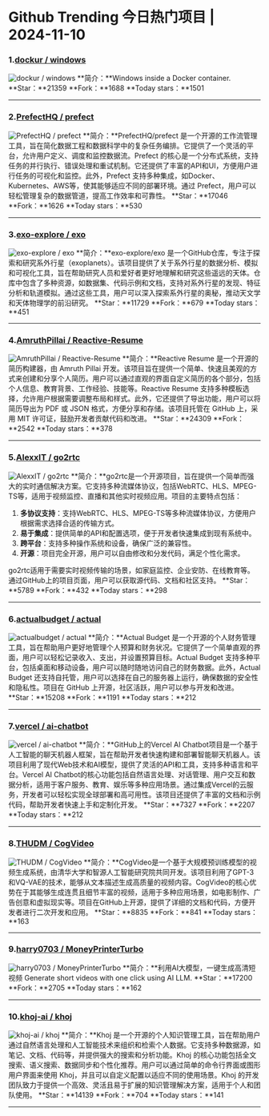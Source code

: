 # Github Trending 今日热门项目 | 2024-11-10
### 1.[dockur / windows](https://github.com/dockur/windows)

![dockur / windows](https://repository-images.githubusercontent.com/743140652/69c0c16a-9695-484e-861e-9b07c0507f45)
**简介：**Windows inside a Docker container.
**Star：**21359
**Fork：**1688
**Today stars：**1501

---

### 2.[PrefectHQ / prefect](https://github.com/PrefectHQ/prefect)

![PrefectHQ / prefect](https://opengraph.githubassets.com/cfef6d9cdf01ea46890bffd7da0c0498c2de033b2d5274f61a7a8f71505e4f91/PrefectHQ/prefect)
**简介：**PrefectHQ/prefect 是一个开源的工作流管理工具，旨在简化数据工程和数据科学中的复杂任务编排。它提供了一个灵活的平台，允许用户定义、调度和监控数据流。Prefect 的核心是一个分布式系统，支持任务的并行执行、错误处理和重试机制。它还提供了丰富的API和UI，方便用户进行任务的可视化和监控。此外，Prefect 支持多种集成，如Docker、Kubernetes、AWS等，使其能够适应不同的部署环境。通过 Prefect，用户可以轻松管理复杂的数据管道，提高工作效率和可靠性。
**Star：**17046
**Fork：**1626
**Today stars：**530

---

### 3.[exo-explore / exo](https://github.com/exo-explore/exo)

![exo-explore / exo](https://opengraph.githubassets.com/e8848bf68b24017bdb9b8e8124d37cf43079da31a183920923fa1f995485b2c6/exo-explore/exo)
**简介：**exo-explore/exo 是一个GitHub仓库，专注于探索和研究系外行星（exoplanets）。该项目提供了关于系外行星的数据分析、模拟和可视化工具，旨在帮助研究人员和爱好者更好地理解和研究这些遥远的天体。仓库中包含了多种资源，如数据集、代码示例和文档，支持对系外行星的发现、特征分析和轨道模拟。通过这些工具，用户可以深入探索系外行星的奥秘，推动天文学和天体物理学的前沿研究。
**Star：**11729
**Fork：**679
**Today stars：**451

---

### 4.[AmruthPillai / Reactive-Resume](https://github.com/AmruthPillai/Reactive-Resume)

![AmruthPillai / Reactive-Resume](https://repository-images.githubusercontent.com/249995750/7d64eb6a-d1d4-4bb2-8f54-59b5505fc6dc)
**简介：**Reactive Resume 是一个开源的简历构建器，由 Amruth Pillai 开发。该项目旨在提供一个简单、快速且美观的方式来创建和分享个人简历。用户可以通过直观的界面自定义简历的各个部分，包括个人信息、教育背景、工作经验、技能等。Reactive Resume 支持多种模板选择，允许用户根据需要调整布局和样式。此外，它还提供了导出功能，用户可以将简历导出为 PDF 或 JSON 格式，方便分享和存储。该项目托管在 GitHub 上，采用 MIT 许可证，鼓励开发者贡献代码和改进。
**Star：**24309
**Fork：**2542
**Today stars：**378

---

### 5.[AlexxIT / go2rtc](https://github.com/AlexxIT/go2rtc)

![AlexxIT / go2rtc](https://repository-images.githubusercontent.com/526081371/c49bde42-af73-45f6-aada-1923c4db8619)
**简介：**go2rtc是一个开源项目，旨在提供一个简单而强大的实时通信解决方案。它支持多种流媒体协议，包括WebRTC、HLS、MPEG-TS等，适用于视频监控、直播和其他实时视频应用。项目的主要特点包括：

1. **多协议支持**：支持WebRTC、HLS、MPEG-TS等多种流媒体协议，方便用户根据需求选择合适的传输方式。
2. **易于集成**：提供简单的API和配置选项，便于开发者快速集成到现有系统中。
3. **跨平台**：支持多种操作系统和设备，确保广泛的兼容性。
4. **开源**：项目完全开源，用户可以自由修改和分发代码，满足个性化需求。

go2rtc适用于需要实时视频传输的场景，如家庭监控、企业安防、在线教育等。通过GitHub上的项目页面，用户可以获取源代码、文档和社区支持。
**Star：**5789
**Fork：**432
**Today stars：**298

---

### 6.[actualbudget / actual](https://github.com/actualbudget/actual)

![actualbudget / actual](https://opengraph.githubassets.com/71ba96242fff70b511d3b85f2e933ae14177d82075c97a528c66ab9553014842/actualbudget/actual)
**简介：**Actual Budget 是一个开源的个人财务管理工具，旨在帮助用户更好地管理个人预算和财务状况。它提供了一个简单直观的界面，用户可以轻松记录收入、支出，并设置预算目标。Actual Budget 支持多种平台，包括桌面和移动设备，用户可以随时随地访问自己的财务数据。此外，Actual Budget 还支持自托管，用户可以选择在自己的服务器上运行，确保数据的安全性和隐私性。项目在 GitHub 上开源，社区活跃，用户可以参与开发和改进。
**Star：**15208
**Fork：**1191
**Today stars：**212

---

### 7.[vercel / ai-chatbot](https://github.com/vercel/ai-chatbot)

![vercel / ai-chatbot](https://opengraph.githubassets.com/2a843ac012e566d84fc9f0fb743dbf3c62b2d34217a05a278830164ff7e64f46/vercel/ai-chatbot)
**简介：**GitHub上的Vercel AI Chatbot项目是一个基于人工智能的聊天机器人框架，旨在帮助开发者快速构建和部署智能聊天机器人。该项目利用了现代Web技术和AI模型，提供了灵活的API和工具，支持多种语言和平台。Vercel AI Chatbot的核心功能包括自然语言处理、对话管理、用户交互和数据分析，适用于客户服务、教育、娱乐等多种应用场景。通过集成Vercel的云服务，开发者可以轻松实现全球部署和高可用性。该项目还提供了丰富的文档和示例代码，帮助开发者快速上手和定制化开发。
**Star：**7327
**Fork：**2207
**Today stars：**212

---

### 8.[THUDM / CogVideo](https://github.com/THUDM/CogVideo)

![THUDM / CogVideo](https://opengraph.githubassets.com/d792dbb174588c7e8ad22f0f1856215b3d059201d5d7d8fdf582b4460fede1d7/THUDM/CogVideo)
**简介：**CogVideo是一个基于大规模预训练模型的视频生成系统，由清华大学和智源人工智能研究院共同开发。该项目利用了GPT-3和VQ-VAE的技术，能够从文本描述生成高质量的视频内容。CogVideo的核心优势在于其能够生成连贯且细节丰富的视频，适用于多种应用场景，如电影制作、广告创意和虚拟现实等。项目在GitHub上开源，提供了详细的文档和代码，方便开发者进行二次开发和应用。
**Star：**8835
**Fork：**841
**Today stars：**163

---

### 9.[harry0703 / MoneyPrinterTurbo](https://github.com/harry0703/MoneyPrinterTurbo)

![harry0703 / MoneyPrinterTurbo](https://opengraph.githubassets.com/0f7316862e9a184e0fb2a6a26c850f5f010517dee7a57bc2384f07fc0e17d5f8/harry0703/MoneyPrinterTurbo)
**简介：**利用AI大模型，一键生成高清短视频 Generate short videos with one click using AI LLM.
**Star：**17200
**Fork：**2705
**Today stars：**162

---

### 10.[khoj-ai / khoj](https://github.com/khoj-ai/khoj)

![khoj-ai / khoj](https://repository-images.githubusercontent.com/396569538/533a8bf7-385f-427b-a03f-76795fd938ed)
**简介：**Khoj 是一个开源的个人知识管理工具，旨在帮助用户通过自然语言处理和人工智能技术来组织和检索个人数据。它支持多种数据源，如笔记、文档、代码等，并提供强大的搜索和分析功能。Khoj 的核心功能包括全文搜索、语义搜索、数据同步和个性化推荐。用户可以通过简单的命令行界面或图形用户界面来使用 Khoj，并且可以自定义配置以适应不同的使用场景。Khoj 的开发团队致力于提供一个高效、灵活且易于扩展的知识管理解决方案，适用于个人和团队使用。
**Star：**14139
**Fork：**704
**Today stars：**141

---

